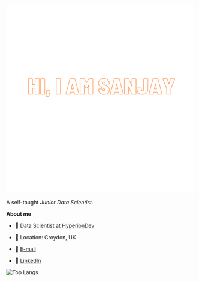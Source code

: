 
<p align="center">
  <img src="https://github.com/SanjayBhat-S/SanjayBhat-S/blob/main/Tittle.png" />
</p> 


A self-taught *Junior Data Scientist*.


**About me**

- 💼 Data Scientist at [HyperionDev](https://www.hyperiondev.com/portfolio/SB24020013882/)

- 📍 Location: Croydon, UK

- 📧 [E-mail](s.sanjaybhat@gmail.com)

- 🤝 [LinkedIn](www.linkedin.com/in/sanjaybhat16/)


![Top Langs](https://github-readme-stats.vercel.app/api/top-langs/?username=SanjayBhat-S&hide_progress=true&theme=transparent)

